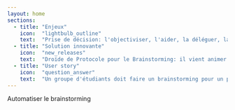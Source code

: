 ```yaml
---
layout: home
sections:
  - title: "Enjeux"
    icon:  "lightbulb_outline"
    text:  "Prise de décision: l'objectiviser, l'aider, la déléguer, la simplifier, l'atomiser, l'accessibiliser, la qualifier, l'estimer"
  - title: "Solution innovante"
    icon:  "new_releases"
    text:  "Droïde de Protocole pour le Brainstorming: il vient animer et rythmer les séances de brainstorming"
  - title: "User story"
    icon:  "question_answer"
    text:  "Un groupe d'étudiants doit faire un brainstorming pour un projet. Ils connaissent le cadre général du projet et le communiquent au droïde. Celui-ci va alors animer la séance de brainstorming en introduisant des idées nouvelles, rediriger la discussion, attiser les curiosités, ... Au final, grâce au droïde, le groupe d'étudiant réussi à trouver son idée de projet."
---
```


Automatiser le brainstorming
